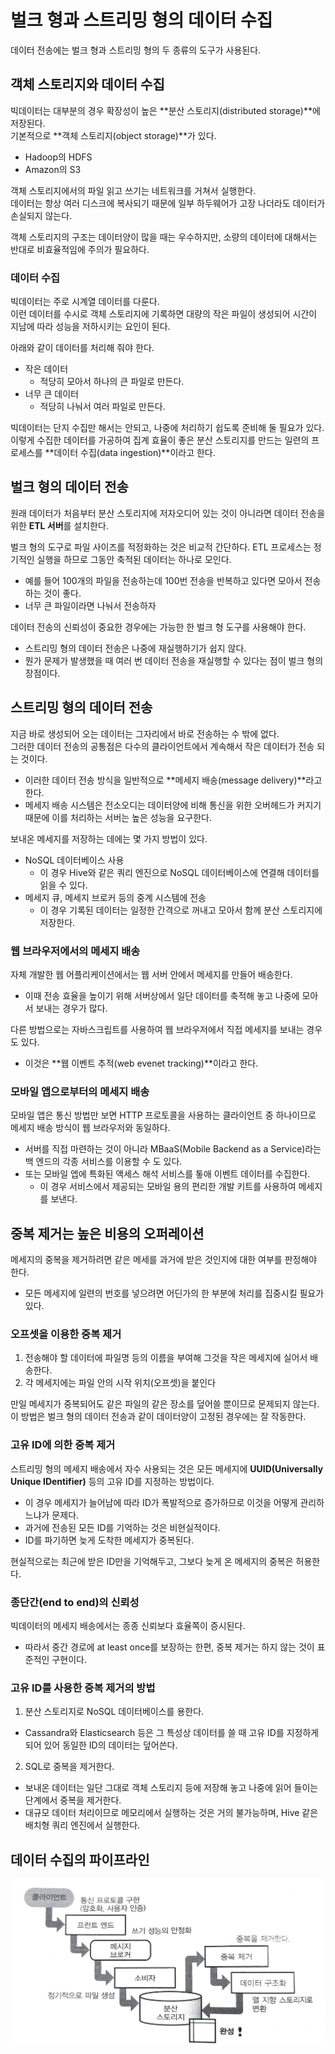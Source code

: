 # 벌크 형과 스트리밍 형의 데이터 수집
데이터 전송에는 벌크 형과 스트리밍 형의 두 종류의 도구가 사용된다.

## 객체 스토리지와 데이터 수집
빅데이터는 대부분의 경우 확장성이 높은 **분산 스토리지(distributed storage)**에 저장된다.  
기본적으로 **객체 스토리지(object storage)**가 있다.
- Hadoop의 HDFS
- Amazon의 S3  

객체 스토리지에서의 파일 읽고 쓰기는 네트워크를 거쳐서 실행한다.  
데이터는 항상 여러 디스크에 복사되기 때문에 일부 하두웨어가 고장 나더라도 데이터가 손실되지 않는다.  

객체 스토리지의 구조는 데이터양이 많을 때는 우수하지만, 소량의 데이터에 대해서는 반대로 비효율적임에 주의가 필요하다.  

### 데이터 수집  
빅데이터는 주로 시계열 데이터를 다룬다.  
이런 데이터를 수시로 객체 스토리지에 기록하면 대량의 작은 파일이 생성되어 시간이 지남에 따라 성능을 저하시키는 요인이 된다.  


아래와 같이 데이터를 처리해 줘야 한다.
- 작은 데이터
  - 적당히 모아서 하나의 큰 파일로 만든다.
- 너무 큰 데이터
  - 적당히 나눠서 여러 파일로 만든다.  

빅데이터는 단지 수집만 해서는 안되고, 나중에 처리하기 쉽도록 준비해 둘 필요가 있다. 이렇게 수집한 데이터를 가공하여 집계 효율이 좋은 분산 스토리지를 만드는 일련의 프로세스를 **데이터 수집(data ingestion)**이라고 한다.  

## 벌크 형의 데이터 전송
원래 데이터가 처음부터 분산 스토리지에 저자오디어 있는 것이 아니라면 데이터 전송을 위한 **ETL 서버**를 설치한다.  

벌크 형의 도구로 파일 사이즈를 적정화하는 것은 비교적 간단하다. ETL 프로세스는 정기적인 실행을 하므로 그동안 축적된 데이터는 하나로 모인다.  
- 예를 들어 100개의 파일을 전송하는데 100번 전송을 반복하고 있다면 모아서 전송하는 것이 좋다.  
- 너무 큰 파일이라면 나눠서 전송하자  

데이터 전송의 신뢰성이 중요한 경우에는 가능한 한 벌크 형 도구를 사용해야 한다.
- 스트리밍 형의 데이터 전송은 나중에 재실행하기가 쉽지 않다.  
- 뭔가 문제가 발생했을 때 여러 번 데이터 전송을 재실행할 수 있다는 점이 벌크 형의 장점이다.  

## 스트리밍 형의 데이터 전송
지금 바로 생성되어 오는 데이터는 그자리에서 바로 전송하는 수 밖에 없다.  
그러한 데이터 전송의 공통점은 다수의 클라이언트에서 계속해서 작은 데이터가 전송 되는 것이다.
- 이러한 데이터 전송 방식을 일반적으로 **메세지 배송(message delivery)**라고 한다.  
- 메세지 배송 시스템은 전소오디는 데이터양에 비해 통신을 위한 오버헤드가 커지기 때문에 이를 처리하는 서버는 높은 성능을 요구한다.  

보내온 메세지를 저장하는 데에는 몇 가지 방법이 있다.
- NoSQL 데이터베이스 사용
  - 이 경우 Hive와 같은 쿼리 엔진으로 NoSQL 데이터베이스에 연결해 데이터를 읽을 수 있다.
- 메세지 큐, 메세지 브로커 등의 중계 시스템에 전송
  - 이 경우 기록된 데이터는 일정한 간격으로 꺼내고 모아서 함께 분산 스토리지에 저장한다.


### 웹 브라우저에서의 메세지 배송
자체 개발한 웹 어플리케이션에서는 웹 서버 안에서 메세지를 만들어 배송한다.
- 이때 전송 효율을 높이기 위해 서버상에서 일단 데이터를 축적해 놓고 나중에 모아서 보내는 경우가 많다.  

다른 방법으로는 자바스크립트를 사용하여 웹 브라우저에서 직접 메세지를 보내는 경우도 있다.
- 이것은 **웹 이벤트 추적(web evenet tracking)**이라고 한다.  

### 모바일 앱으로부터의 메세지 배송
모바일 앱은 통신 방법만 보면 HTTP 프로토콜을 사용하는 클라이언트 중 하나이므로 메세지 배송 방식이 웹 브라우저와 동일하다.  
- 서버를 직접 마련하는 것이 아니라 MBaaS(Mobile Backend as a Service)라는 백 엔드의 각종 서비스를 이용할 수 도 있다.  
- 또는 모바일 엡에 특화된 액세스 해석 서비스를 톻애 이벤트 데이터를 수집한다.
  - 이 경우 서비스에서 제공되는 모바일 용의 편리한 개발 키트를 사용하여 메세지를 보낸다.  



## 중복 제거는 높은 비용의 오퍼레이션
메세지의 중복을 제거하려면 같은 메세를 과거에 받은 것인지에 대한 여부를 판정해야 한다.
- 모든 메세지에 일련의 번호를 넣으려면 어딘가의 한 부분에 처리를 집중시킬 필요가 있다.

### 오프셋을 이용한 중복 제거
1. 전송해야 할 데이터에 파일명 등의 이름을 부여해 그것을 작은 메세지에 실어서 배송한다.
2. 각 메세지에는 파일 안의 시작 위치(오프셋)을 붙인다

만일 메세지가 중복되어도 같은 파일의 같은 장소를 덮어쓸 뿐이므로 문제되지 않는다.  
이 방법은 벌크 형의 데이터 전송과 같이 데이터양이 고정된 경우에는 잘 작동한다.

### 고유 ID에 의한 중복 제거
스트리밍 형의 메세지 배송에서 자수 사용되는 것은 모든 메세지에 **UUID(Universally Unique IDentifier)** 등의 고유 ID를 지정하는 방법이다.  
- 이 경우 메세지가 늘어남에 따라 ID가 폭발적으로 증가하므로 이것을 어떻게 관리하느냐가 문제다.
- 과거에 전송된 모든 ID를 기억하는 것은 비현실적이다.
- ID를 파기하면 늦게 도착한 메세지가 중복된다.

현실적으로는 최근에 받은 ID만을 기억해두고, 그보다 늦게 온 메세지의 중복은 허용한다.  

### 종단간(end to end)의 신뢰성
빅데이터의 메세지 배송에서는 종종 신뢰보다 효율쪽이 증시된다.  
- 따라서 중간 경로에 at least once를 보장하는 한편, 중복 제거는 하지 않는 것이 표준적인 구현이다.


### 고유 ID를 사용한 중복 제거의 방법
1. 분산 스토리지로 NoSQL 데이터베이스를 용한다.
  - Cassandra와 Elasticsearch 등은 그 특성상 데이터를 쓸 때 고유 ID를 지정하게 되어 있어 동일한 ID의 데이터는 덮어쓴다.
2. SQL로 중복을 제거한다.
  - 보내온 데이터는 일단 그대로 객체 스토리지 등에 저장해 놓고 나중에 읽어 들이는 단계에서 중복을 제거한다.
  - 대규모 데이터 처리이므로 메모리에서 실행하는 것은 거의 불가능하며, Hive 같은 배치형 쿼리 엔진에서 실행한다.


## 데이터 수집의 파이프라인
![pipeline](../img/pipeline.jpeg)
